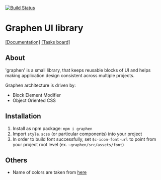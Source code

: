[![Build Status](https://travis-ci.org/coda-it/graphen.svg?branch=master)](https://travis-ci.org/coda-it/graphen)

# Graphen UI library
[[Documentation]](https://coda-it.github.io/graphen/)
[[Tasks board]](https://trello.com/b/vhEpkIJr/project-coda-it)

## About
'graphen' is a small library, that keeps reusable blocks of UI and helps making application design consistent across multiple projects.

Graphen architecture is driven by:
* Block Element Modifier
* Object Oriented CSS

## Installation
1. Install as npm package: `npm i graphen`
2. Import `style.scss` (or particular components) into your project
3. In order to build font successfully, set `$c-icon-font-url` to point from your project root level (ex. `~graphen/src/assets/font`)

## Others
* Name of colors are taken from [here](http://chir.ag/projects/name-that-color/)
